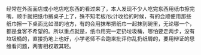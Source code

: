 经常在外面面店或小吃店吃东西的看过来了，本人发现不少人吃完东西用纸巾擦完嘴，顺手就把纸巾搁桌子上了，殊不知老板/伙计收拾的时候，有的会顺便用那些纸巾擦一下桌面比如湿的地方，有的会用抹布把纸巾一起抹到碗里，无论哪一个，都是食客不希望的。所以重点就是，纸巾用完一定扔垃圾桶，哪怕要走两步，没有垃圾桶的，直接扔地上也好，小学老师不会跑来批评你乱扔纸屑的，要用辩证的思维看问题，两害相权取其轻。

